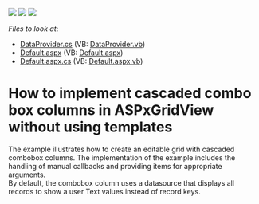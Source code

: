 <!-- default badges list -->
![](https://img.shields.io/endpoint?url=https://codecentral.devexpress.com/api/v1/VersionRange/128541031/11.2.5%2B)
[![](https://img.shields.io/badge/Open_in_DevExpress_Support_Center-FF7200?style=flat-square&logo=DevExpress&logoColor=white)](https://supportcenter.devexpress.com/ticket/details/E3689)
[![](https://img.shields.io/badge/📖_How_to_use_DevExpress_Examples-e9f6fc?style=flat-square)](https://docs.devexpress.com/GeneralInformation/403183)
<!-- default badges end -->
<!-- default file list -->
*Files to look at*:

* [DataProvider.cs](./CS/Example/App_Code/DataProvider.cs) (VB: [DataProvider.vb](./VB/Example/App_Code/DataProvider.vb))
* [Default.aspx](./CS/Example/Default.aspx) (VB: [Default.aspx](./VB/Example/Default.aspx))
* [Default.aspx.cs](./CS/Example/Default.aspx.cs) (VB: [Default.aspx.vb](./VB/Example/Default.aspx.vb))
<!-- default file list end -->
# How to implement cascaded combo box columns in ASPxGridView without using templates


<p>The example illustrates how to create an editable grid with cascaded combobox columns. The implementation of the example includes the handling of manual callbacks and providing items for appropriate arguments.<br />
By default, the combobox column uses a datasource that displays all records to show a user Text values instead of record keys.</p>

<br/>


